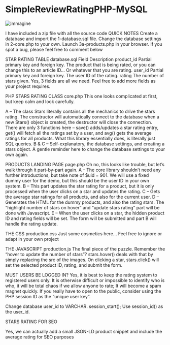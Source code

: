 # SimpleReviewRatingPHP-MySQL
![immagine](https://user-images.githubusercontent.com/56889513/117020701-fb1f5900-acf6-11eb-8b5d-031657066238.png)

I have included a zip file with all the source code
QUICK NOTES
Create a database and import the 1-database.sql file.
Change the database settings in 2-core.php to your own.
Launch 3a-products.php in your browser.
If you spot a bug, please feel free to comment below

STAR RATING TABLE
database.sql
Field	Description
product_id	Partial primary key and foreign key. The product that is being rated, or you can change this to an article ID… Or whatever that you are rating.
user_id	Partial primary key and foreign key. The user ID of the rating.
rating	The number of stars given.
Yes, 3 fields are all we need. Feel free to add more fields as your project requires.

PHP STARS RATING CLASS
core.php
This one looks complicated at first, but keep calm and look carefully.

A – The class Stars literally contains all the mechanics to drive the stars rating.
The constructor will automatically connect to the database when a new Stars() object is created, the destructor will close the connection.
There are only 3 functions here – save() adds/updates a star rating entry, get() will fetch all the ratings set by a user, and avg() gets the average ratings for all products.
What this library essentially does, is literally just SQL queries.
B & C – Self-explanatory, the database settings, and creating a stars object. A gentle reminder here to change the database settings to your own again.

PRODUCTS LANDING PAGE
page.php
Oh no, this looks like trouble, but let’s walk through it part-by-part again.
A – The core library shouldn’t need any further introductions, but take note of $uid = 901. We will use a fixed dummy user for the demo, but this should be the user ID in your own system.
B – This part updates the star rating for a product, but it is only processed when the user clicks on a star and updates the rating.
C – Gets the average star ratings for all products, and also for the current user.
D – Generates the HTML for the dummy products, and also the rating stars. The “highlight number of stars on hover” and “update stars rating” part will be done with Javascript.
E – When the user clicks on a star, the hidden product ID and rating fields will be set. The form will be submitted and part B will handle the rating update.

THE CSS
production.css
Just some cosmetics here… Feel free to ignore or adapt in your own project

THE JAVASCRIPT
production.js
The final piece of the puzzle.
Remember the “hover to update the number of stars”? stars.hover() deals with that by simply replacing the src of the images.
On clicking a star, stars.click() will set the selected product ID, rating, and submit the form.
 
MUST USERS BE LOGGED IN?
Yes, it is best to keep the rating system to registered users only. It is otherwise difficult or impossible to identify who is who, it will be total chaos if we allow anyone to rate; It will become a spam magnet quickly. If you really have to open to the public, consider using the PHP session ID as the “unique user key”.

Change database user_id to VARCHAR.
session_start();
Use session_id() as the user_id.
 
STARS RATING FOR SEO
<script type="application/ld+json">
{
  "@context": "http://schema.org/",
  "@type": "Product",
  "name": "PRODUCT NAME",
  "image": "https://site.com/image.jpg",
  "description": "PRODUCT IMAGE",
  "sku": "IF ANY",
  "mpn": "IF ANY",
  "brand": {
    "@type": "Thing",
    "name": "BRAND NAME"
  },
  "aggregateRating": {
    "@type": "AggregateRating",
    "ratingValue": "4.5",
    "reviewCount": "2"
  }
}
</script>
Yes, we can actually add a small JSON-LD product snippet and include the average rating for SEO purposes
